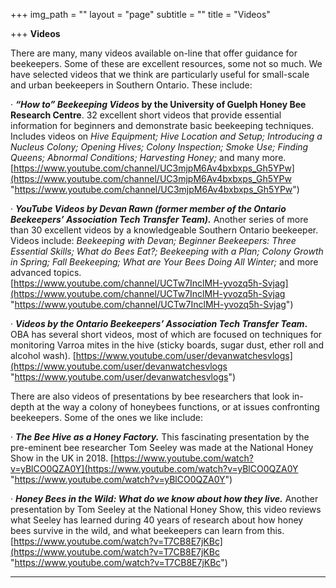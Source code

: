 +++
img_path = ""
layout = "page"
subtitle = ""
title = "Videos"

+++
**Videos**

There are many, many videos available on-line that offer guidance for beekeepers. Some of these are excellent resources, some not so much. We have selected videos that we think are particularly useful for small-scale and urban beekeepers in Southern Ontario. These include:

· **_“How to” Beekeeping Videos_ by the University of Guelph Honey Bee Research Centre**. 32 excellent short videos that provide essential information for beginners and demonstrate basic beekeeping techniques. Includes videos on _Hive Equipment; Hive Location and Setup; Introducing a Nucleus Colony; Opening Hives; Colony Inspection; Smoke Use; Finding Queens; Abnormal Conditions; Harvesting Honey;_ and many more.  
[https://www.youtube.com/channel/UC3mjpM6Av4bxbxps_Gh5YPw](https://www.youtube.com/channel/UC3mjpM6Av4bxbxps_Gh5YPw "https://www.youtube.com/channel/UC3mjpM6Av4bxbxps_Gh5YPw")

· **_YouTube Videos by Devan Rawn (former member of the Ontario Beekeepers’ Association Tech Transfer Team)._** Another series of more than 30 excellent videos by a knowledgeable Southern Ontario beekeeper. Videos include: _Beekeeping with Devan;_ _Beginner Beekeepers: Three Essential Skills; What do Bees Eat?; Beekeeping with a Plan; Colony Growth in Spring; Fall Beekeeping; What are Your Bees Doing All Winter;_ and more advanced topics.  
[https://www.youtube.com/channel/UCTw7InclMH-yvozq5h-Svjag](https://www.youtube.com/channel/UCTw7InclMH-yvozq5h-Svjag "https://www.youtube.com/channel/UCTw7InclMH-yvozq5h-Svjag")

· **_Videos by the Ontario Beekeepers’ Association Tech Transfer Team_.** OBA has several short videos, most of which are focused on techniques for monitoring Varroa mites in the hive (sticky boards, sugar dust, ether roll and alcohol wash). [https://www.youtube.com/user/devanwatchesvlogs](https://www.youtube.com/user/devanwatchesvlogs "https://www.youtube.com/user/devanwatchesvlogs")

There are also videos of presentations by bee researchers that look in-depth at the way a colony of honeybees functions, or at issues confronting beekeepers. Some of the ones we like include:

· **_The Bee Hive as a Honey Factory._** This fascinating presentation by the pre-eminent bee researcher Tom Seeley was made at the National Honey Show in the UK in 2018. [https://www.youtube.com/watch?v=yBlCO0QZA0Y](https://www.youtube.com/watch?v=yBlCO0QZA0Y "https://www.youtube.com/watch?v=yBlCO0QZA0Y")

· **_Honey Bees in the Wild: What do we know about how they live._** Another presentation by Tom Seeley at the National Honey Show, this video reviews what Seeley has learned during 40 years of research about how honey bees survive in the wild, and what beekeepers can learn from this. [https://www.youtube.com/watch?v=T7CB8E7jKBc](https://www.youtube.com/watch?v=T7CB8E7jKBc "https://www.youtube.com/watch?v=T7CB8E7jKBc")

***